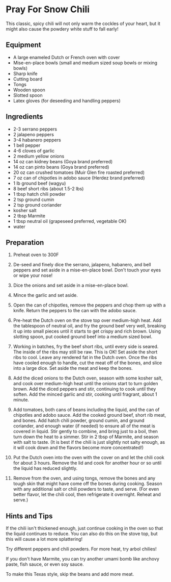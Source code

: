 Pray For Snow Chili
===================

This classic, spicy chili will not only warm the cockles of your
heart, but it might also cause the powdery white stuff to fall early!

Equipment
---------

* A large enameled Dutch or French oven with cover
* Mise-en-place bowls (small and medium sized soup bowls or mixing bowls)
* Sharp knife
* Cutting board
* Tongs
* Wooden spoon
* Slotted spoon
* Latex gloves (for deseeding and handling peppers)

Ingredients
-----------

* 2-3 serrano peppers
* 2 jalapeno peppers
* 3-4 habanero peppers
* 1 bell pepper
* 4-6 cloves of garlic
* 2 medium yellow onions
* 14 oz can kidney beans (Goya brand preferred)
* 14 oz can pinto beans (Goya brand preferred)
* 20 oz can crushed tomatoes (Muir Glen fire roasted preferred)
* 7 oz can of chipotles in adobo sauce (Herdez brand preferred)
* 1 lb ground beef (wagyu)
* 8 beef short ribs (about 1.5-2 lbs)
* 1 tbsp hatch chili powder
* 2 tsp ground cumin
* 2 tsp ground coriander
* kosher salt
* 2 tbsp Marmite
* 1 tbsp neutral oil (grapeseed preferred, vegetable OK)
* water

Preparation
-----------

1. Preheat oven to 300F

2. De-seed and finely dice the serrano, jalapeno, habanero, and bell peppers and set aside in a mise-en-place bowl. Don't touch your eyes or wipe your nose!

3. Dice the onions and set aside in a mise-en-place bowl.

4. Mince the garlic and set aside.

5. Open the can of chipotles, remove the peppers and chop them up with a knife. Return the peppers to the can with the adobo sauce.

6. Pre-heat the Dutch oven on the stove top over medium-high heat. Add the tablespoon of neutral oil, and fry the ground beef very well, breaking it up into small pieces until it starts to get crispy and rich brown. Using slotting spoon, put cooked ground beef into a medium sized bowl.

7. Working in batches, fry the beef short ribs, until every side is seared. The inside of the ribs may still be raw. This is OK! Set aside the short ribs to cool. Leave any rendered fat in the Dutch oven. Once the ribs have cooled enough to handle, cut the meat off of the bones, and slice into a large dice. Set aside the meat and keep the bones.

8. Add the diced onions to the Dutch oven, season with some kosher salt, and cook over medium-high heat until the onions start to turn golden brown. Add the diced peppers and stir, continuing to cook until they soften. Add the minced garlic and stir, cooking until fragrant, about 1 minute.

9. Add tomatoes, both cans of beans including the liquid, and the can of chipotles and adobo sauce. Add the cooked ground beef, short rib meat, and bones. Add hatch chili powder, ground cumin, and ground coriander, and enough water (if needed) to ensure all of the meat is covered in liquid. Stir gently to combine, and bring just to a boil, then turn down the heat to a simmer. Stir in 2 tbsp of Marmite, and season with salt to taste. (It is best if the chili is just slightly not salty enough, as it will cook down and the flavors become more concentrated!)

10. Put the Dutch oven into the oven with the cover on and let the chili cook for about 3 hours. Remove the lid and cook for another hour or so until the liquid has reduced slightly.

11. Remove from the oven, and using tongs, remove the bones and any tough skin that might have come off the bones during cooking. Season with any additional salt or chili powders to taste, and serve. (For even better flavor, let the chili cool, then refrigerate it overnight. Reheat and serve.)

Hints and Tips
--------------

If the chili isn't thickened enough, just continue cooking in the oven
so that the liquid continues to reduce. You can also do this on the
stove top, but this will cause a lot more splattering!

Try different peppers and chili powders. For more heat, try arbol
chilies!

If you don't have Marmite, you can try another umami bomb like anchovy
paste, fish sauce, or even soy sauce.

To make this Texas style, skip the beans and add more meat.
